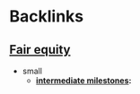 
# Backlinks
## [Fair equity  ](<Fair equity  .md>)
- small
    - **[intermediate milestones](<intermediate milestones.md>):**

